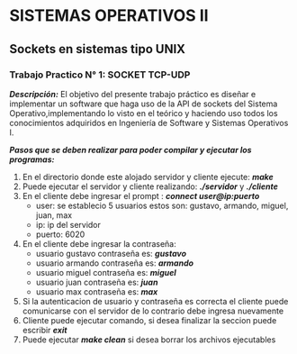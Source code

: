 # SISTEMAS OPERATIVOS II
## Sockets en sistemas tipo UNIX
### Trabajo Practico N° 1: SOCKET TCP-UDP

				

***Descripción:*** El objetivo del presente trabajo práctico es diseñar e implementar un software que haga uso de la API de sockets del Sistema Operativo,implementando lo visto en el teórico y haciendo uso todos los conocimientos adquiridos en Ingeniería de Software y Sistemas Operativos I.


***Pasos que se deben realizar para poder compilar y ejecutar los programas:***

1. En el directorio donde este alojado servidor y cliente ejecute: ***make***
2. Puede ejecutar el servidor y cliente realizando: ***./servidor*** y ***./cliente***
3. En el cliente debe ingresar el prompt : ***connect user@ip:puerto***
	* user: se establecio 5 usuarios estos son: gustavo, armando, miguel, juan, max
	* ip: ip del servidor
	* puerto: 6020
4. En el cliente debe ingresar la contraseña:
	* usuario gustavo contraseña es: ***gustavo***
	* usuario armando contraseña es: ***armando***
	* usuario miguel contraseña es: ***miguel***
	* usuario juan contraseña es: ***juan***
	* usuario max contraseña es: ***max***
5. Si la autenticacion de usuario y contraseña es correcta el cliente puede comunicarse con el servidor de lo contrario debe ingresa nuevamente
6. Cliente puede ejecutar comando, si desea finalizar la seccion puede escribir ***exit***
7. Puede ejecutar ***make clean*** si desea borrar los archivos ejecutables
